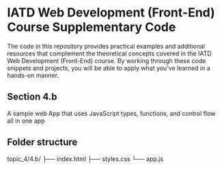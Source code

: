# IATD Web Development (Front-End) Course Supplementary Code


The code in this repository provides practical examples and additional resources that complement the theoretical concepts covered in the IATD Web Development (Front-End) course. By working through these code snippets and projects, you will be able to apply what you've learned in a hands-on manner.

## Section 4.b

A sample web App that uses JavaScript types, functions, and control flow all in one app

## Folder structure

topic_4/4.b/
├── index.html
├── styles.css
└── app.js